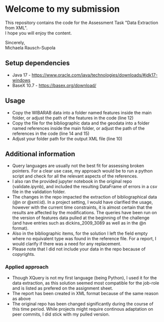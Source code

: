 # Welcome to my submission
This repository contains the code for the Assessment Task "Data Extraction from XML".  
I hope you will enjoy the content.  

Sincerely,  
Michaela Rausch-Supola

## Setup dependencies
- Java 17 - https://www.oracle.com/java/technologies/downloads/#jdk17-windows  
- BaseX 10.7 - https://basex.org/download/

## Usage
- Copy the WIBARAB data into a folder named features inside the main folder, or adjust the path of the features in the code (line 12)
- Copy the file for the bibliographic data and the geodata into a folder named references inside the main folder, or adjust the path of the references in the code (line 14 and 15)    
- Adjust your folder path for the output XML file (line 10)

## Additional information
- Query languages are usually not the best fit for assessing broken pointers. For a clear use case, my approach would be to run a python script and check for all the relevant aspects of the references.
- I also ran the provided jupyter notebook in the original repo (validate.ipynb), and included the resulting DataFrame of errors in a csv file in the validation folder.
- The changes in the repo impacted the extraction of bibliographical data (@n or @xml:id). In a project setting, I would have clarified the usage, however with the current time constraints, it is almost certain that the results are affected by the modifications. The queries have been run on the version of features data pulled at the beginning of the challenge (and have entries such as dickins_2009_3089 as well as in the @n format).
- Also in the bibliographic items, for the solution I left the <type> field empty where no equivalent type was found in the reference file. For a report, I would clarify if there was a need for any replacement.
- Please note that I did not include your data in the repo because of copyrights.

### Applied approach
- Though XQuery is not my first language (being Python), I used it for the data extraction, as this solution seemed most compatible for the job-role and is listed as prefered on the assignment sheet.
- The report has been created in XML format because of the same reason as above
- The original repo has been changed significantly during the course of this time period. While projects might require continous adaptation on peer commits, I did stick with my pulled version.
